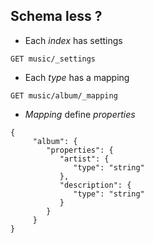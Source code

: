 ## Schema less ?

- Each *index* has settings

```
GET music/_settings
```

- Each *type* has a mapping 

```
GET music/album/_mapping
```

- *Mapping* define *properties* 

```
{
	 "album": {
	    "properties": {
	       "artist": {
	          "type": "string"
	       },
	       "description": {
	          "type": "string"
	       }
	    }
	 }
}
```